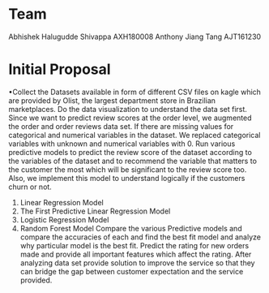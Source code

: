 # Team 
Abhishek Halugudde Shivappa      AXH180008
Anthony Jiang Tang               AJT161230
<h1>
      
# Initial Proposal 
•Collect the Datasets available in form of different CSV files on kagle which are provided by Olist, 
the largest department store in Brazilian marketplaces.
Do the data visualization to understand the data set first.
Since we want to predict review scores at the order level, we augmented the order and 
order reviews data set.
If there are missing values for categorical and numerical variables in the dataset. 
We replaced categorical variables with unknown and numerical variables with 0.
Run various predictive models to predict the review score of the dataset according to the variables of the dataset and to recommend the variable that matters to the customer the most which will be significant to the review score too. Also, we implement this model to understand logically if the customers churn or not. 
1.	Linear Regression Model
2.	The First Predictive Linear Regression Model
3.	Logistic Regression Model
4.	Random Forest Model
Compare the various Predictive models and compare the accuracies of each and find the best fit model and analyze why particular model is the best fit.
Predict the rating for new orders made and provide all important features which affect the rating. 
After analyzing data set provide solution to improve the service so that they can bridge the gap between 
customer expectation and the service provided.
<h1>

